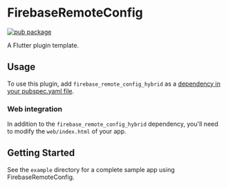 # FirebaseRemoteConfig

[![pub package](https://img.shields.io/pub/v/firebase_core.svg)](https://pub.dartlang.org/packages/firebase_core)

A Flutter plugin template.

## Usage

To use this plugin, add `firebase_remote_config_hybrid` as a [dependency in your pubspec.yaml file](https://flutter.io/platform-plugins/).

### Web integration

In addition to the `firebase_remote_config_hybrid` dependency, you'll need to modify the `web/index.html` of your app.


## Getting Started

See the `example` directory for a complete sample app using FirebaseRemoteConfig.